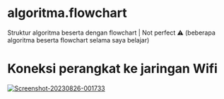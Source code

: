 # algoritma.flowchart
Struktur algoritma beserta dengan flowchart | Not perfect ⚠️ (beberapa algoritma beserta flowchart selama saya belajar)

# Koneksi perangkat ke jaringan Wifi
<a href="https://ibb.co/HXmfQb6"><img src="https://i.ibb.co/KmCpHfd/Screenshot-20230826-001733.jpg" alt="Screenshot-20230826-001733" border="0"></a>
